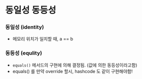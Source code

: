 # 동일성 동등성 

### 동일성 (identity)
- 메모리 위치가 일치할 때, a == b

### 동등성 (equlity)
- `equals()` 메서드의 구현에 의해 결정됨. (값에 의한 동등성이라고함)
- equals() 를 만약 override 할시, hashcode 도 같이 구현해야함!
